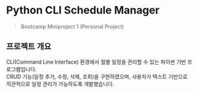 # Python CLI Schedule Manager
> Bootcamp Miniproject 1 (Personal Project)

## 프로젝트 개요
CLI(Command Line Interface) 환경에서 월별 일정을 관리할 수 있는 파이썬 기반 프로그램입니다.  
CRUD 기능(일정 추가, 수정, 삭제, 조회)을 구현하였으며, 사용자가 텍스트 기반으로 직관적으로 일정 관리가 가능하도록 개발했습니다.